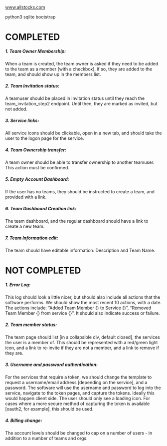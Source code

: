 www.allstocks.com

python3 sqlite bootstrap


COMPLETED
==================
##### 1. Team Owner Membership:
When a team is created, the team owner is asked if they need to be added to the team as a member [with a checkbox], if so, they are added to the team, and should show up in the members list.

##### 2. Team Invitation status:
A teamuser should be placed in invitation status until they reach the team_invitation_step2 endpoint.  Until then, they are marked as invited, but not added.

##### 3. Service links:
All service icons should be clickable, open in a new tab, and should take the user to the logon page for the service.

##### 4. Team Ownership transfer:
A team owner should be able to transfer ownership to another teamuser.  This action must be confirmed.

##### 5. Empty Account Dashboard:
If the user has no teams, they should be instructed to create a team, and provided with a link.  

##### 6. Team Dashboard Creation link:
The team dashboard, and the regular dashboard should have a link to create a new team.

##### 7. Team Information edit:
The team should have editable information: Description and Team Name.

NOT COMPLETED
==================

##### 1. Error Log:
This log should look a little nicer, but should also include all actions that the software performs.  We should show the most recent 10 actions, with a date.  The actions include: “Added Team Member {} to Service {}”, “Removed Team Member {} from service {}”.  It should also indicate success or failure.

##### 2. Team member status:
The team page should list [in a collapsible div, default closed], the services the user is a member of.  This should be represented with a red/green light icon, and a link to re-invite if they are not a member, and a link to remove if they are.


##### 3. Username and password authentication:
For the services that require a token, we should change the template to request a username/email address [depending on the service], and a password.  The software will use the username and password to log into the service, navigate to the token pages, and capture the tokens.  Ideally this would happen client side.  The user should only see a loading icon.
For cases where a more secure method of capturing the token is available [oauth2, for example], this should be used.


##### 4. Billing change:
The account levels should be changed to cap on a number of users - in addition to a number of teams and orgs.